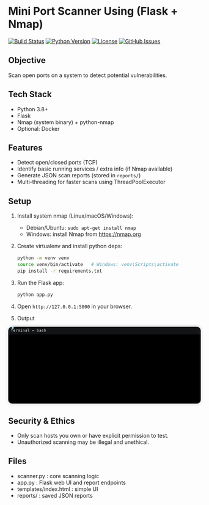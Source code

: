 # Mini Port Scanner Using (Flask + Nmap)

[![Build Status](https://img.shields.io/badge/build-passing-brightgreen.svg)](https://example.com)
[![Python Version](https://img.shields.io/badge/python-3.8%2B-blue.svg)](https://www.python.org/)
[![License](https://img.shields.io/badge/license-MIT-blue.svg)](LICENSE)
[![GitHub Issues](https://img.shields.io/badge/issues-welcome-orange.svg)](https://github.com/)

## Objective
Scan open ports on a system to detect potential vulnerabilities.

## Tech Stack
- Python 3.8+
- Flask
- Nmap (system binary) + python-nmap
- Optional: Docker

## Features
- Detect open/closed ports (TCP)
- Identify basic running services / extra info (if Nmap available)
- Generate JSON scan reports (stored in `reports/`)
- Multi-threading for faster scans using ThreadPoolExecutor

## Setup
1. Install system nmap (Linux/macOS/Windows):
   - Debian/Ubuntu: `sudo apt-get install nmap`
   - Windows: install Nmap from https://nmap.org
2. Create virtualenv and install python deps:
   ```bash
   python -m venv venv
   source venv/bin/activate   # Windows: venv\Scripts\activate
   pip install -r requirements.txt
   ```
3. Run the Flask app:
   ```bash
   python app.py
   ```
4. Open `http://127.0.0.1:5000` in your browser.

5. Output
<p align="center"> <img src="port_scanner_terminal_demo.gif" alt="Terminal demo of Mini Port Scanner" width="800" style="border-radius:10px; box-shadow:0 0 10px rgba(0,0,0,0.2);" /> </p>

## Security & Ethics
- Only scan hosts you own or have explicit permission to test.
- Unauthorized scanning may be illegal and unethical.

## Files
- scanner.py : core scanning logic
- app.py : Flask web UI and report endpoints
- templates/index.html : simple UI
- reports/ : saved JSON reports
